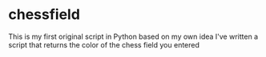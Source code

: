 # chessfield
This is my first original script in Python based on my own idea
I've written a script that returns the color of the chess field you entered

